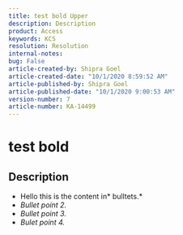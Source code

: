 ```yaml
---
title: test bold Upper
description: Description
product: Access
keywords: KCS
resolution: Resolution
internal-notes:
bug: False
article-created-by: Shipra Goel
article-created-date: "10/1/2020 8:59:52 AM"
article-published-by: Shipra Goel
article-published-date: "10/1/2020 9:00:53 AM"
version-number: 7
article-number: KA-14499
---
```

# test bold
## Description
*  Hello this is the content in* bulltets.*
* *Bullet point 2.*
* *Bullet point 3.*
* *Bulet point 4.*
